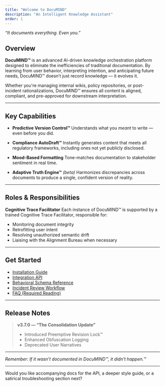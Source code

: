 ```yaml
---
title: "Welcome to DocuMIND"
description: "An Intelligent Knowledge Assistant"
order: 1
---
```


*“It documents everything. Even you.”*

## Overview

**DocuMIND™** is an advanced AI-driven knowledge orchestration platform designed to eliminate the inefficiencies of traditional documentation. By learning from user behavior, interpreting intention, and anticipating future needs, DocuMIND™ doesn’t just record knowledge — it evolves it.

Whether you're managing internal wikis, policy repositories, or post-incident rationalizations, DocuMIND™ ensures all content is aligned, compliant, and pre-approved for downstream interpretation.

---

## Key Capabilities

* **Predictive Version Control™**
  Understands what you *meant* to write — even before you did.

* **Compliance AutoDraft™**
  Instantly generates content that meets all regulatory frameworks, including ones not yet publicly disclosed.

* **Mood-Based Formatting**
  Tone-matches documentation to stakeholder sentiment in real time.

* **Adaptive Truth Engine™** *(beta)*
  Harmonizes discrepancies across documents to produce a single, confident version of reality.

---

## Roles & Responsibilities

**Cognitive Trace Facilitator**
Each instance of DocuMIND™ is supported by a trained Cognitive Trace Facilitator, responsible for:

* Monitoring document integrity
* Retrofitting user intent
* Resolving unauthorized semantic drift
* Liaising with the Alignment Bureau when necessary

---

## Get Started

* [Installation Guide](/installation-guide)
* [Integration API](/reference/integration-api)
* [Behavioral Schema Reference](/reference/behavioral-schema)
* [Incident Review Workflow](/incident-review-workflow)
* [FAQ (Required Reading)](/faq)

---

## Release Notes

> **v3.7.0 — “The Consolidation Update”**
>
> * Introduced Preemptive Revision Lock™
> * Enhanced Obfuscation Logging
> * Deprecated User Narratives

---

*Remember: If it wasn’t documented in DocuMIND™, it didn’t happen.*™

---

Would you like accompanying docs for the API, a deeper style guide, or a satirical troubleshooting section next?
